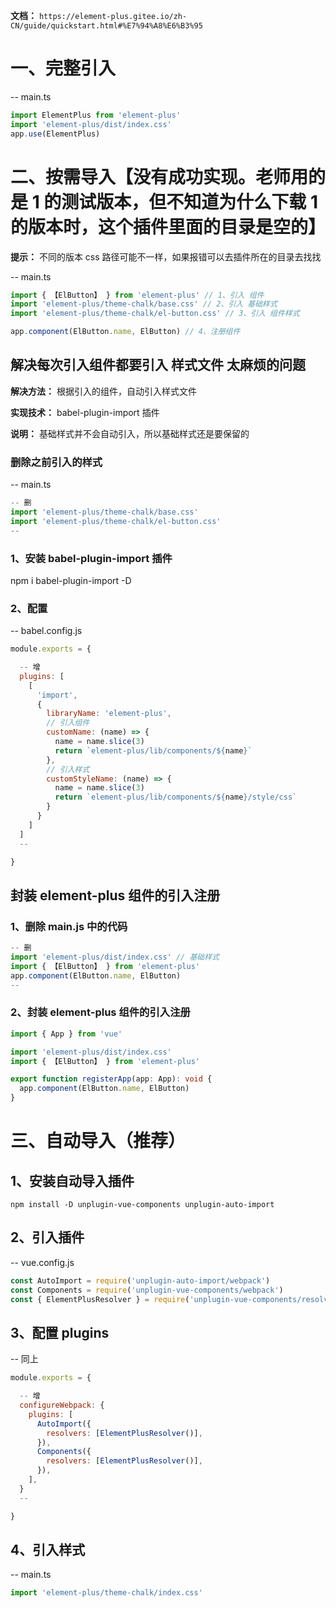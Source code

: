 **文档：** `https://element-plus.gitee.io/zh-CN/guide/quickstart.html#%E7%94%A8%E6%B3%95`

# 一、完整引入
  -- main.ts
  ```ts
  import ElementPlus from 'element-plus'
  import 'element-plus/dist/index.css'
  app.use(ElementPlus)
  ```

# 二、按需导入【没有成功实现。老师用的是 1 的测试版本，但不知道为什么下载 1 的版本时，这个插件里面的目录是空的】
  **提示：** 不同的版本 css 路径可能不一样，如果报错可以去插件所在的目录去找找

  -- main.ts
  ```ts
  import { 【ElButton】 } from 'element-plus' // 1、引入 组件
  import 'element-plus/theme-chalk/base.css' // 2、引入 基础样式
  import 'element-plus/theme-chalk/el-button.css' // 3、引入 组件样式

  app.component(ElButton.name, ElButton) // 4、注册组件
  ```

## 解决每次引入组件都要引入 样式文件 太麻烦的问题
  **解决方法：** 根据引入的组件，自动引入样式文件

  **实现技术：** babel-plugin-import 插件

  **说明：** 基础样式并不会自动引入，所以基础样式还是要保留的

### 删除之前引入的样式
  -- main.ts
  ```ts
  -- 删
  import 'element-plus/theme-chalk/base.css'
  import 'element-plus/theme-chalk/el-button.css'
  --
  ```

### 1、安装 babel-plugin-import 插件
  npm i babel-plugin-import -D

### 2、配置
  -- babel.config.js
  ```js
  module.exports = {

    -- 增
    plugins: [
      [
        'import',
        {
          libraryName: 'element-plus',
          // 引入组件
          customName: (name) => {
            name = name.slice(3)
            return `element-plus/lib/components/${name}`
          },
          // 引入样式
          customStyleName: (name) => {
            name = name.slice(3)
            return `element-plus/lib/components/${name}/style/css`
          }
        }
      ]
    ]
    --

  }
  ```

## 封装 element-plus 组件的引入注册
### 1、删除 main.js 中的代码
  ```ts
  -- 删
  import 'element-plus/dist/index.css' // 基础样式
  import { 【ElButton】 } from 'element-plus'
  app.component(ElButton.name, ElButton)
  --
  ```

### 2、封装 element-plus 组件的引入注册
  ```ts
  import { App } from 'vue'

  import 'element-plus/dist/index.css'
  import { 【ElButton】 } from 'element-plus'

  export function registerApp(app: App): void {
    app.component(ElButton.name, ElButton)
  }
  ```

# 三、自动导入（推荐）
  ## 1、安装自动导入插件
  `npm install -D unplugin-vue-components unplugin-auto-import`

  ## 2、引入插件
  -- vue.config.js
  ```js
  const AutoImport = require('unplugin-auto-import/webpack')
  const Components = require('unplugin-vue-components/webpack')
  const { ElementPlusResolver } = require('unplugin-vue-components/resolvers')
  ```

  ## 3、配置 plugins
  -- 同上
  ```js
  module.exports = {

    -- 增
    configureWebpack: {
      plugins: [
        AutoImport({
          resolvers: [ElementPlusResolver()],
        }),
        Components({
          resolvers: [ElementPlusResolver()],
        }),
      ],
    }
    --

  }
  ```

  ## 4、引入样式
  -- main.ts
  ```ts
  import 'element-plus/theme-chalk/index.css'
  ```